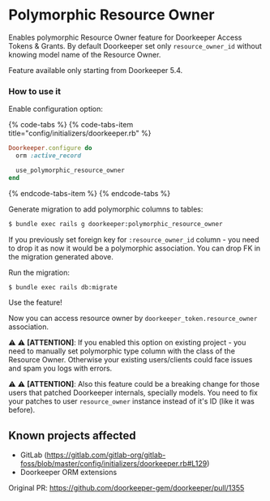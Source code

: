 # Polymorphic Resource Owner

Enables polymorphic Resource Owner feature for Doorkeeper Access Tokens & Grants.
By default Doorkeeper set only `resource_owner_id` without knowing model name of the Resource Owner.

Feature available only starting from Doorkeeper 5.4.

### How to use it

Enable configuration option:

{% code-tabs %}
{% code-tabs-item title="config/initializers/doorkeeper.rb" %}
```ruby
Doorkeeper.configure do
  orm :active_record

  use_polymorphic_resource_owner
end
```
{% endcode-tabs-item %}
{% endcode-tabs %}

Generate migration to add polymorphic columns to tables:

```bash
$ bundle exec rails g doorkeeper:polymorphic_resource_owner
```

If you previously set foreign key for `:resource_owner_id` column - you need to drop it as now it
would be a polymorphic association. You can drop FK in the migration generated above.

Run the migration:

```bash
$ bundle exec rails db:migrate
```

Use the feature!

Now you can access resource owner by `doorkeeper_token.resource_owner` association.

:warning: :warning:  **[ATTENTION]**: If you enabled this option on existing project - you need to
manually set polymorphic type column with the class of the Resource Owner. Otherwise your existing
users/clients could face issues and spam you logs with errors.

:warning: :warning:  **[ATTENTION]**: Also this feature could be a breaking change for those users
that patched Doorkeeper internals, specially models. You need to fix your patches to user `resource_owner`
instance instead of it's ID (like it was before).

## Known projects affected

* GitLab (https://gitlab.com/gitlab-org/gitlab-foss/blob/master/config/initializers/doorkeeper.rb#L129)
* Doorkeeper ORM extensions

Original PR: https://github.com/doorkeeper-gem/doorkeeper/pull/1355
